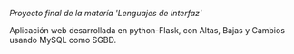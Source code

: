 <em>Proyecto final de la matería 'Lenguajes de Interfaz'</em>

Aplicación web desarrollada en python-Flask, con Altas, Bajas y Cambios usando MySQL como SGBD.
